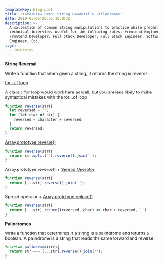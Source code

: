 ```yaml
---
templateKey: blog-post
title: 'Interview Prep: String Reversal & Palindromes'
date: 2019-03-05T20:06:10.853Z
description: >-
  A collection of common String manipulations to practice while preparing for a
  technical interview. Useful for the following roles: Frontend Engineer,
  Frontend Developer, Full Stack Developer, Full Stack Engineer, Software
  Engineer, Etc.
tags:
  - interview
---
```

**String Reversal**

Write a function that when given a string, it returns the string in reverse.

[for...of loop](https://developer.mozilla.org/en-US/docs/Web/JavaScript/Reference/Statements/for...of) 

A classic for loop would work here as well, but you are less likely to make syntactical mistakes with the for...of loop
```js
function reverse(str){
  let reversed = '';
  for (let char of str) {
    reversed = character + reversed;
  }
  return reversed;
}
```

[Array.prototype.reverse()](https://developer.mozilla.org/en-US/docs/Web/JavaScript/Reference/Global_Objects/Array/reverse)
```js
function reverse(str){
  return str.split('').reverse().join('');
}
```
Array.prototype.reverse() + [Spread Operator](https://developer.mozilla.org/en-US/docs/Web/JavaScript/Reference/Operators/Spread_syntax)
```js
function reverse(str){
  return [...str].reverse().join('');
}
```
Spread operator + [Array.prototype.reduce()](https://developer.mozilla.org/en-US/docs/Web/JavaScript/Reference/Global_Objects/Array/Reduce)
```js
function reverse(str){
  return [...str].reduce((reversed, char) => char + reversed, '')
}
```

**Palindromes**

Write a function that determines if a string is a palindrome and returns a boolean. A palindrome is a string that reads the same forward and reverse.
```js
function palindrome(str){
  return str === [...str].reverse().join('');
}
```
